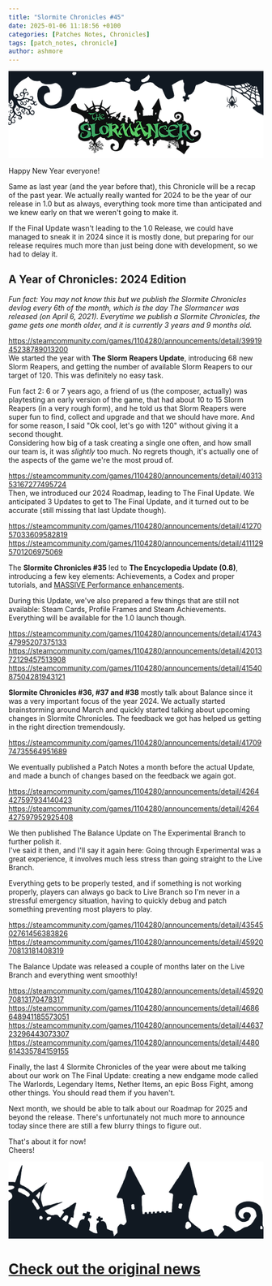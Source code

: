 ```yaml
---
title: "Slormite Chronicles #45"
date: 2025-01-06 11:18:56 +0100
categories: [Patches Notes, Chronicles]
tags: [patch_notes, chronicle]
author: ashmore
---
```

![](/assets/patch_notes/b237ebd5a6908d81335d0fc43b1f5fc5ef16552c)  
  
Happy New Year everyone!  
  
Same as last year (and the year before that), this Chronicle will be a recap of the past year. We actually really wanted for 2024 to be the year of our release in 1.0 but as always, everything took more time than anticipated and we knew early on that we weren't going to make it.   
  
If the Final Update wasn't leading to the 1.0 Release, we could have managed to sneak it in 2024 since it is mostly done, but preparing for our release requires much more than just being done with development, so we had to delay it.  
  
A Year of Chronicles: 2024 Edition
----------------------------------

  
*Fun fact: You may not know this but we publish the Slormite Chronicles devlog every 6th of the month, which is the day The Slormancer was released (on April 6, 2021). Everytime we publish a Slormite Chronicles, the game gets one month older, and it is currently 3 years and 9 months old.*  
  
<https://steamcommunity.com/games/1104280/announcements/detail/3991945238789013200>  
We started the year with **The Slorm Reapers Update**, introducing 68 new Slorm Reapers, and getting the number of available Slorm Reapers to our target of 120. This was definitely no easy task.  
  
Fun fact 2: 6 or 7 years ago, a friend of us (the composer, actually) was playtesting an early version of the game, that had about 10 to 15 Slorm Reapers (in a very rough form), and he told us that Slorm Reapers were super fun to find, collect and upgrade and that we should have more. And for some reason, I said "Ok cool, let's go with 120" without giving it a second thought.   
Considering how big of a task creating a single one often, and how small our team is, it was *slightly* too much. No regrets though, it's actually one of the aspects of the game we're the most proud of.  
  
<https://steamcommunity.com/games/1104280/announcements/detail/4031353167277495724>  
Then, we introduced our 2024 Roadmap, leading to The Final Update. We anticipated 3 Updates to get to The Final Update, and it turned out to be accurate (still missing that last Update though).  
  
<https://steamcommunity.com/games/1104280/announcements/detail/4127057033609582819>  
<https://steamcommunity.com/games/1104280/announcements/detail/4111295701206975069>  
  
The **Slormite Chronicles #35** led to **The Encyclopedia Update (0.8)**, introducing a few key elements: Achievements, a Codex and proper tutorials, and [MASSIVE Performance enhancements](https://www.youtube.com/watch?v=buaOvu6cVu0).  
  
During this Update, we've also prepared a few things that are still not available: Steam Cards, Profile Frames and Steam Achievements. Everything will be available for the 1.0 launch though.  
  
<https://steamcommunity.com/games/1104280/announcements/detail/4174347995207375133>  
<https://steamcommunity.com/games/1104280/announcements/detail/4201372129457513908>  
<https://steamcommunity.com/games/1104280/announcements/detail/4154087504281943121>  
  
**Slormite Chronicles #36, #37 and #38** mostly talk about Balance since it was a very important focus of the year 2024. We actually started brainstorming around March and quickly started talking about upcoming changes in Slormite Chronicles. The feedback we got has helped us getting in the right direction tremendously.  
  
<https://steamcommunity.com/games/1104280/announcements/detail/4170974735564951689>  
  
We eventually published a Patch Notes a month before the actual Update, and made a bunch of changes based on the feedback we again got.  
  
<https://steamcommunity.com/games/1104280/announcements/detail/4264427597934140423>  
<https://steamcommunity.com/games/1104280/announcements/detail/4264427597952925408>  
  
We then published The Balance Update on The Experimental Branch to further polish it.   
I've said it then, and I'll say it again here: Going through Experimental was a great experience, it involves much less stress than going straight to the Live Branch.   
  
Everything gets to be properly tested, and if something is not working properly, players can always go back to Live Branch so I'm never in a stressful emergency situation, having to quickly debug and patch something preventing most players to play.  
  
<https://steamcommunity.com/games/1104280/announcements/detail/4354502761456383826>  
<https://steamcommunity.com/games/1104280/announcements/detail/4592070813181408319>  
  
The Balance Update was released a couple of months later on the Live Branch and everything went smoothly!  
  
<https://steamcommunity.com/games/1104280/announcements/detail/4592070813170478317>  
<https://steamcommunity.com/games/1104280/announcements/detail/4686648941185573051>  
<https://steamcommunity.com/games/1104280/announcements/detail/4463723296443073307>  
<https://steamcommunity.com/games/1104280/announcements/detail/4480614335784159155>  
  
Finally, the last 4 Slormite Chronicles of the year were about me talking about our work on The Final Update: creating a new endgame mode called The Warlords, Legendary Items, Nether Items, an epic Boss Fight, among other things. You should read them if you haven't.  
  
Next month, we should be able to talk about our Roadmap for 2025 and beyond the release. There's unfortunately not much more to announce today since there are still a few blurry things to figure out.  
  
That's about it for now!  
Cheers!  
  
![](/assets/patch_notes/5294cb6e23b9b56386e991bcec197ea8732a9324)

# <a href="https://steamstore-a.akamaihd.net/news/externalpost/steam_community_announcements/1787858252839406" target="_blank">Check out the original news</a>